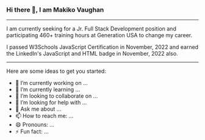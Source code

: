 ### Hi there 👋, I am Makiko Vaughan


---

I am currently seeking for a Jr. Full Stack Development position and participating 460+ training hours at Generation USA to change my career.

I passed W3Schools JavaScript Certification in November, 2022 and earned the LinkedIn's JavaScript and HTML badge in November, 2022 also.

---

Here are some ideas to get you started:

- 🔭 I’m currently working on ...
- 🌱 I’m currently learning ...
- 👯 I’m looking to collaborate on ...
- 🤔 I’m looking for help with ...
- 💬 Ask me about ...
- 📫 How to reach me: ...
- 😄 Pronouns: ...
- ⚡ Fun fact: ...
